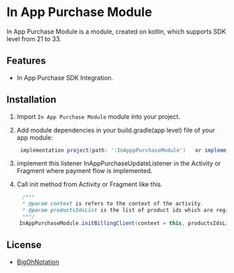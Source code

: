 # **In App Purchase Module**

In App Purchase Module is a module, created on kotlin, which supports SDK level from 21 to 33.

## Features

* In App Purchase SDK Integration.

## Installation
1. Import `In App Purchase Module` module into your project.
   
2. Add module dependencies in your build.gradle(app level) file of your app module:
   ```groovy
    implementation project(path: ':InApppPurchaseModule')   or implementation(project(mapOf("path" to ":InApppPurchaseModule"))) (if you are      using build.gradle.kts)
   ```
3. implement this listener InAppPurchaseUpdateListener in the Activity or Fragment where payment flow is implemented.

4. Call init method from Activity or Fragment like this.

```groovy
     /***
     * @param context is refers to the context of the activity.
     * @param productsIdsList is the list of product ids which are registered on play console.
     ***/
    InAppPurchaseModule.initBillingClient(context = this, productsIdsList = skuList)
   ```

## License
* [BigOhNotation](https://www.bigohtech.com/)

